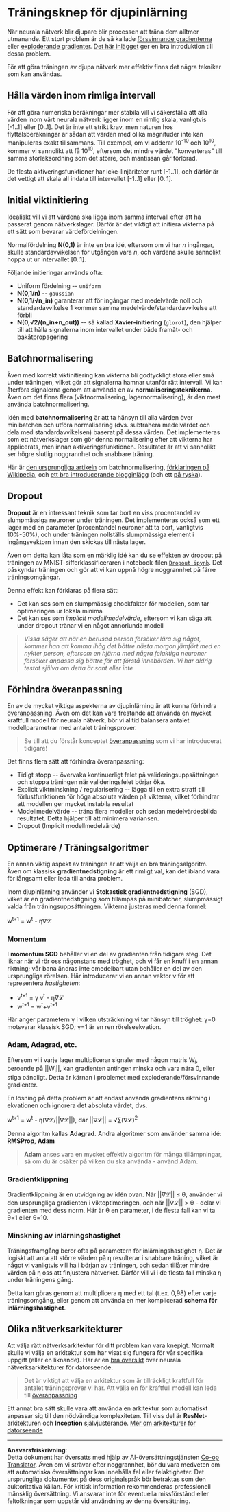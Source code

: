 <!--
CO_OP_TRANSLATOR_METADATA:
{
  "original_hash": "ae074cd940fc2f4dc24fc07b66ccbd99",
  "translation_date": "2025-08-28T15:15:46+00:00",
  "source_file": "lessons/4-ComputerVision/08-TransferLearning/TrainingTricks.md",
  "language_code": "sv"
}
-->
# Träningsknep för djupinlärning

När neurala nätverk blir djupare blir processen att träna dem alltmer utmanande. Ett stort problem är de så kallade [försvinnande gradienterna](https://en.wikipedia.org/wiki/Vanishing_gradient_problem) eller [exploderande gradienter](https://deepai.org/machine-learning-glossary-and-terms/exploding-gradient-problem#:~:text=Exploding%20gradients%20are%20a%20problem,updates%20are%20small%20and%20controlled.). [Det här inlägget](https://towardsdatascience.com/the-vanishing-exploding-gradient-problem-in-deep-neural-networks-191358470c11) ger en bra introduktion till dessa problem.

För att göra träningen av djupa nätverk mer effektiv finns det några tekniker som kan användas.

## Hålla värden inom rimliga intervall

För att göra numeriska beräkningar mer stabila vill vi säkerställa att alla värden inom vårt neurala nätverk ligger inom en rimlig skala, vanligtvis [-1..1] eller [0..1]. Det är inte ett strikt krav, men naturen hos flyttalsberäkningar är sådan att värden med olika magnituder inte kan manipuleras exakt tillsammans. Till exempel, om vi adderar 10<sup>-10</sup> och 10<sup>10</sup>, kommer vi sannolikt att få 10<sup>10</sup>, eftersom det mindre värdet "konverteras" till samma storleksordning som det större, och mantissan går förlorad.

De flesta aktiveringsfunktioner har icke-linjäriteter runt [-1..1], och därför är det vettigt att skala all indata till intervallet [-1..1] eller [0..1].

## Initial viktinitiering

Idealiskt vill vi att värdena ska ligga inom samma intervall efter att ha passerat genom nätverkslager. Därför är det viktigt att initiera vikterna på ett sätt som bevarar värdefördelningen.

Normalfördelning **N(0,1)** är inte en bra idé, eftersom om vi har *n* ingångar, skulle standardavvikelsen för utgången vara *n*, och värdena skulle sannolikt hoppa ut ur intervallet [0..1].

Följande initieringar används ofta:

 * Uniform fördelning -- `uniform`
 * **N(0,1/n)** -- `gaussian`
 * **N(0,1/√n_in)** garanterar att för ingångar med medelvärde noll och standardavvikelse 1 kommer samma medelvärde/standardavvikelse att förbli
 * **N(0,√2/(n_in+n_out))** -- så kallad **Xavier-initiering** (`glorot`), den hjälper till att hålla signalerna inom intervallet under både framåt- och bakåtpropagering

## Batchnormalisering

Även med korrekt viktinitiering kan vikterna bli godtyckligt stora eller små under träningen, vilket gör att signalerna hamnar utanför rätt intervall. Vi kan återföra signalerna genom att använda en av **normaliseringsteknikerna**. Även om det finns flera (viktnormalisering, lagernormalisering), är den mest använda batchnormalisering.

Idén med **batchnormalisering** är att ta hänsyn till alla värden över minibatchen och utföra normalisering (dvs. subtrahera medelvärdet och dela med standardavvikelsen) baserat på dessa värden. Det implementeras som ett nätverkslager som gör denna normalisering efter att vikterna har applicerats, men innan aktiveringsfunktionen. Resultatet är att vi sannolikt ser högre slutlig noggrannhet och snabbare träning.

Här är [den ursprungliga artikeln](https://arxiv.org/pdf/1502.03167.pdf) om batchnormalisering, [förklaringen på Wikipedia](https://en.wikipedia.org/wiki/Batch_normalization), och [ett bra introducerande blogginlägg](https://towardsdatascience.com/batch-normalization-in-3-levels-of-understanding-14c2da90a338) (och ett [på ryska](https://habrahabr.ru/post/309302/)).

## Dropout

**Dropout** är en intressant teknik som tar bort en viss procentandel av slumpmässiga neuroner under träningen. Det implementeras också som ett lager med en parameter (procentandel neuroner att ta bort, vanligtvis 10%-50%), och under träningen nollställs slumpmässiga element i ingångsvektorn innan den skickas till nästa lager.

Även om detta kan låta som en märklig idé kan du se effekten av dropout på träningen av MNIST-sifferklassificeraren i notebook-filen [`Dropout.ipynb`](Dropout.ipynb). Det påskyndar träningen och gör att vi kan uppnå högre noggrannhet på färre träningsomgångar.

Denna effekt kan förklaras på flera sätt:

 * Det kan ses som en slumpmässig chockfaktor för modellen, som tar optimeringen ur lokala minima
 * Det kan ses som *implicit modellmedelvärde*, eftersom vi kan säga att under dropout tränar vi en något annorlunda modell

> *Vissa säger att när en berusad person försöker lära sig något, kommer han att komma ihåg det bättre nästa morgon jämfört med en nykter person, eftersom en hjärna med några felaktiga neuroner försöker anpassa sig bättre för att förstå innebörden. Vi har aldrig testat själva om detta är sant eller inte*

## Förhindra överanpassning

En av de mycket viktiga aspekterna av djupinlärning är att kunna förhindra [överanpassning](../../3-NeuralNetworks/05-Frameworks/Overfitting.md). Även om det kan vara frestande att använda en mycket kraftfull modell för neurala nätverk, bör vi alltid balansera antalet modellparametrar med antalet träningsprover.

> Se till att du förstår konceptet [överanpassning](../../3-NeuralNetworks/05-Frameworks/Overfitting.md) som vi har introducerat tidigare!

Det finns flera sätt att förhindra överanpassning:

 * Tidigt stopp -- övervaka kontinuerligt felet på valideringsuppsättningen och stoppa träningen när valideringsfelet börjar öka.
 * Explicit viktminskning / regularisering -- lägga till en extra straff till förlustfunktionen för höga absoluta värden på vikterna, vilket förhindrar att modellen ger mycket instabila resultat
 * Modellmedelvärde -- träna flera modeller och sedan medelvärdesbilda resultatet. Detta hjälper till att minimera variansen.
 * Dropout (Implicit modellmedelvärde)

## Optimerare / Träningsalgoritmer

En annan viktig aspekt av träningen är att välja en bra träningsalgoritm. Även om klassisk **gradientnedstigning** är ett rimligt val, kan det ibland vara för långsamt eller leda till andra problem.

Inom djupinlärning använder vi **Stokastisk gradientnedstigning** (SGD), vilket är en gradientnedstigning som tillämpas på minibatcher, slumpmässigt valda från träningsuppsättningen. Vikterna justeras med denna formel:

w<sup>t+1</sup> = w<sup>t</sup> - η∇ℒ

### Momentum

I **momentum SGD** behåller vi en del av gradienten från tidigare steg. Det liknar när vi rör oss någonstans med tröghet, och vi får en knuff i en annan riktning; vår bana ändras inte omedelbart utan behåller en del av den ursprungliga rörelsen. Här introducerar vi en annan vektor v för att representera *hastigheten*:

* v<sup>t+1</sup> = γ v<sup>t</sup> - η∇ℒ
* w<sup>t+1</sup> = w<sup>t</sup>+v<sup>t+1</sup>

Här anger parametern γ i vilken utsträckning vi tar hänsyn till tröghet: γ=0 motsvarar klassisk SGD; γ=1 är en ren rörelseekvation.

### Adam, Adagrad, etc.

Eftersom vi i varje lager multiplicerar signaler med någon matris W<sub>i</sub>, beroende på ||W<sub>i</sub>||, kan gradienten antingen minska och vara nära 0, eller stiga oändligt. Detta är kärnan i problemet med exploderande/försvinnande gradienter.

En lösning på detta problem är att endast använda gradientens riktning i ekvationen och ignorera det absoluta värdet, dvs.

w<sup>t+1</sup> = w<sup>t</sup> - η(∇ℒ/||∇ℒ||), där ||∇ℒ|| = √∑(∇ℒ)<sup>2</sup>

Denna algoritm kallas **Adagrad**. Andra algoritmer som använder samma idé: **RMSProp**, **Adam**

> **Adam** anses vara en mycket effektiv algoritm för många tillämpningar, så om du är osäker på vilken du ska använda - använd Adam.

### Gradientklippning

Gradientklippning är en utvidgning av idén ovan. När ||∇ℒ|| ≤ θ, använder vi den ursprungliga gradienten i viktoptimeringen, och när ||∇ℒ|| > θ - delar vi gradienten med dess norm. Här är θ en parameter, i de flesta fall kan vi ta θ=1 eller θ=10.

### Minskning av inlärningshastighet

Träningsframgång beror ofta på parametern för inlärningshastighet η. Det är logiskt att anta att större värden på η resulterar i snabbare träning, vilket är något vi vanligtvis vill ha i början av träningen, och sedan tillåter mindre värden på η oss att finjustera nätverket. Därför vill vi i de flesta fall minska η under träningens gång.

Detta kan göras genom att multiplicera η med ett tal (t.ex. 0,98) efter varje träningsomgång, eller genom att använda en mer komplicerad **schema för inlärningshastighet**.

## Olika nätverksarkitekturer

Att välja rätt nätverksarkitektur för ditt problem kan vara knepigt. Normalt skulle vi välja en arkitektur som har visat sig fungera för vår specifika uppgift (eller en liknande). Här är en [bra översikt](https://www.topbots.com/a-brief-history-of-neural-network-architectures/) över neurala nätverksarkitekturer för datorseende.

> Det är viktigt att välja en arkitektur som är tillräckligt kraftfull för antalet träningsprover vi har. Att välja en för kraftfull modell kan leda till [överanpassning](../../3-NeuralNetworks/05-Frameworks/Overfitting.md)

Ett annat bra sätt skulle vara att använda en arkitektur som automatiskt anpassar sig till den nödvändiga komplexiteten. Till viss del är **ResNet**-arkitekturen och **Inception** självjusterande. [Mer om arkitekturer för datorseende](../07-ConvNets/CNN_Architectures.md)

---

**Ansvarsfriskrivning**:  
Detta dokument har översatts med hjälp av AI-översättningstjänsten [Co-op Translator](https://github.com/Azure/co-op-translator). Även om vi strävar efter noggrannhet, bör du vara medveten om att automatiska översättningar kan innehålla fel eller felaktigheter. Det ursprungliga dokumentet på dess originalspråk bör betraktas som den auktoritativa källan. För kritisk information rekommenderas professionell mänsklig översättning. Vi ansvarar inte för eventuella missförstånd eller feltolkningar som uppstår vid användning av denna översättning.